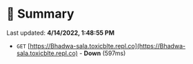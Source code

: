 # 📖 Summary
Last updated: **4/14/2022, 1:48:55 PM**

- `GET` [https://Bhadwa-sala.toxicblte.repl.co](https://Bhadwa-sala.toxicblte.repl.co) - **Down** (597ms)
